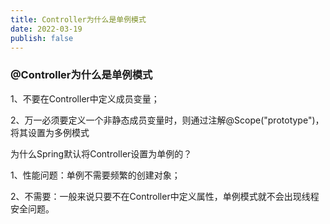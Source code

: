 ```yaml
---
title: Controller为什么是单例模式
date: 2022-03-19
publish: false
---
```



### @Controller为什么是单例模式

1、不要在Controller中定义成员变量；

2、万一必须要定义一个非静态成员变量时，则通过注解@Scope("prototype")，将其设置为多例模式

为什么Spring默认将Controller设置为单例的？

1、性能问题：单例不需要频繁的创建对象；

2、不需要：一般来说只要不在Controller中定义属性，单例模式就不会出现线程安全问题。
